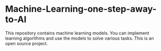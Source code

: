 # Machine-Learning-one-step-away-to-AI
This repository contains machine learning models. You can implement learning algorithms and use the models to solve various tasks. This is an open source project.
